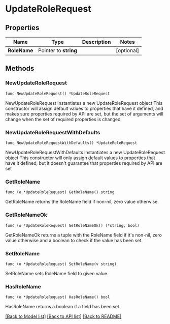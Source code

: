 # UpdateRoleRequest

## Properties

Name | Type | Description | Notes
------------ | ------------- | ------------- | -------------
**RoleName** | Pointer to **string** |  | [optional] 

## Methods

### NewUpdateRoleRequest

`func NewUpdateRoleRequest() *UpdateRoleRequest`

NewUpdateRoleRequest instantiates a new UpdateRoleRequest object
This constructor will assign default values to properties that have it defined,
and makes sure properties required by API are set, but the set of arguments
will change when the set of required properties is changed

### NewUpdateRoleRequestWithDefaults

`func NewUpdateRoleRequestWithDefaults() *UpdateRoleRequest`

NewUpdateRoleRequestWithDefaults instantiates a new UpdateRoleRequest object
This constructor will only assign default values to properties that have it defined,
but it doesn't guarantee that properties required by API are set

### GetRoleName

`func (o *UpdateRoleRequest) GetRoleName() string`

GetRoleName returns the RoleName field if non-nil, zero value otherwise.

### GetRoleNameOk

`func (o *UpdateRoleRequest) GetRoleNameOk() (*string, bool)`

GetRoleNameOk returns a tuple with the RoleName field if it's non-nil, zero value otherwise
and a boolean to check if the value has been set.

### SetRoleName

`func (o *UpdateRoleRequest) SetRoleName(v string)`

SetRoleName sets RoleName field to given value.

### HasRoleName

`func (o *UpdateRoleRequest) HasRoleName() bool`

HasRoleName returns a boolean if a field has been set.


[[Back to Model list]](../README.md#documentation-for-models) [[Back to API list]](../README.md#documentation-for-api-endpoints) [[Back to README]](../README.md)


